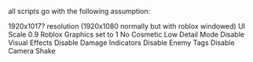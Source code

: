all scripts go with the following assumption:

1920x1017? resolution (1920x1080 normally but with roblox windowed)
UI Scale 0.9
Roblox Graphics set to 1
No Cosmetic
Low Detail Mode
Disable Visual Effects
Disable Damage Indicators
Disable Enemy Tags
Disable Camera Shake

